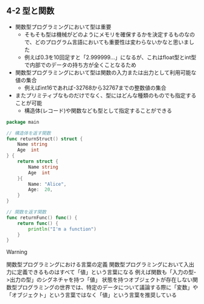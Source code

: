 ## 4-2 型と関数

- 関数型プログラミングにおいて型は重要
  - そもそも型は機械がどのようにメモリを確保するかを決定するものなので、どのプログラム言語においても重要性は変わらないかなと思いました
  - 例えば0.3を10回足すと「2.999999...」になるが、これはfloat型とint型で内部でのデータの持ち方が全くことなるため
- 関数型プログラミングにおいて型は関数の入力または出力として利用可能な値の集合
  - 例えばint16であれば-32768から32767までの整数値の集合
- またプリミティブなものだけでなく、型にはどんな種類のものでも指定することが可能
  - 構造体(レコード)や関数なども型として指定することができる

```go
package main

// 構造体を返す関数
func returnStruct() struct {
    Name string
    Age  int
} {
    return struct {
        Name string
        Age  int
    }{
        Name: "Alice",
        Age:  20,
    }
}

// 関数を返す関数
func returnFunc() func() {
    return func() {
        println("I'm a function")
    }
}
```

> [!WARNING]
> 関数型プログラミングにおける言葉の定義
> 関数型プログラミングにおいて入出力に定義できるものはすべて「値」という言葉になる
> 例えば関数も「入力の型->出力の型」のシグネチャを持つ「値」
> 状態を持つオブジェクトが存在しない関数型プログラミングの世界では、特定のデータについて議論する際に「変数」や「オブジェクト」という言葉ではなく「値」という言葉を推奨している